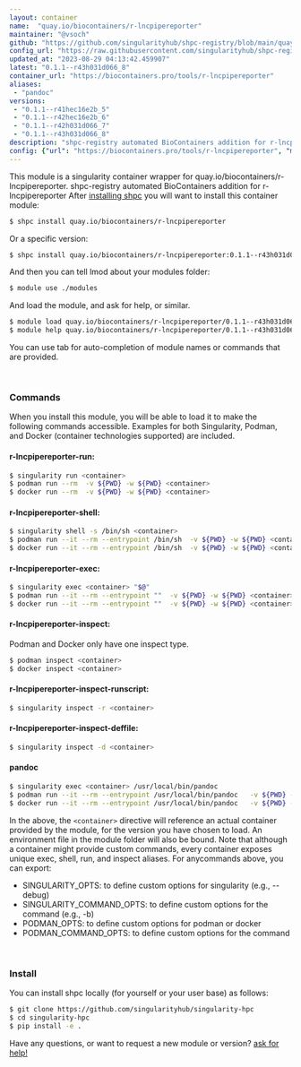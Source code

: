 ```yaml
---
layout: container
name:  "quay.io/biocontainers/r-lncpipereporter"
maintainer: "@vsoch"
github: "https://github.com/singularityhub/shpc-registry/blob/main/quay.io/biocontainers/r-lncpipereporter/container.yaml"
config_url: "https://raw.githubusercontent.com/singularityhub/shpc-registry/main/quay.io/biocontainers/r-lncpipereporter/container.yaml"
updated_at: "2023-08-29 04:13:42.459907"
latest: "0.1.1--r43h031d066_8"
container_url: "https://biocontainers.pro/tools/r-lncpipereporter"
aliases:
 - "pandoc"
versions:
 - "0.1.1--r41hec16e2b_5"
 - "0.1.1--r42hec16e2b_6"
 - "0.1.1--r42h031d066_7"
 - "0.1.1--r43h031d066_8"
description: "shpc-registry automated BioContainers addition for r-lncpipereporter"
config: {"url": "https://biocontainers.pro/tools/r-lncpipereporter", "maintainer": "@vsoch", "description": "shpc-registry automated BioContainers addition for r-lncpipereporter", "latest": {"0.1.1--r43h031d066_8": "sha256:c7c470d15d955a11c95ae2564be894861547013d04b7f531f41b174a09a47833"}, "tags": {"0.1.1--r41hec16e2b_5": "sha256:916d49aaddcb11fffc11fd3cf4b2d44fd9455653b88cca1685eda71ce7d64268", "0.1.1--r42hec16e2b_6": "sha256:a7d6df5d1901e5851f8f6bfc2d0b5bf2249383dc88efcfe3a070fef60b6b823f", "0.1.1--r42h031d066_7": "sha256:45684b08853b2a9bb0549d602e924af601095d1d9b5ac85f42abe51ebe6f74a2", "0.1.1--r43h031d066_8": "sha256:c7c470d15d955a11c95ae2564be894861547013d04b7f531f41b174a09a47833"}, "docker": "quay.io/biocontainers/r-lncpipereporter", "aliases": {"pandoc": "/usr/local/bin/pandoc"}}
---
```


This module is a singularity container wrapper for quay.io/biocontainers/r-lncpipereporter.
shpc-registry automated BioContainers addition for r-lncpipereporter
After [installing shpc](#install) you will want to install this container module:


```bash
$ shpc install quay.io/biocontainers/r-lncpipereporter
```

Or a specific version:

```bash
$ shpc install quay.io/biocontainers/r-lncpipereporter:0.1.1--r43h031d066_8
```

And then you can tell lmod about your modules folder:

```bash
$ module use ./modules
```

And load the module, and ask for help, or similar.

```bash
$ module load quay.io/biocontainers/r-lncpipereporter/0.1.1--r43h031d066_8
$ module help quay.io/biocontainers/r-lncpipereporter/0.1.1--r43h031d066_8
```

You can use tab for auto-completion of module names or commands that are provided.

<br>

### Commands

When you install this module, you will be able to load it to make the following commands accessible.
Examples for both Singularity, Podman, and Docker (container technologies supported) are included.

#### r-lncpipereporter-run:

```bash
$ singularity run <container>
$ podman run --rm  -v ${PWD} -w ${PWD} <container>
$ docker run --rm  -v ${PWD} -w ${PWD} <container>
```

#### r-lncpipereporter-shell:

```bash
$ singularity shell -s /bin/sh <container>
$ podman run --it --rm --entrypoint /bin/sh  -v ${PWD} -w ${PWD} <container>
$ docker run --it --rm --entrypoint /bin/sh  -v ${PWD} -w ${PWD} <container>
```

#### r-lncpipereporter-exec:

```bash
$ singularity exec <container> "$@"
$ podman run --it --rm --entrypoint ""  -v ${PWD} -w ${PWD} <container> "$@"
$ docker run --it --rm --entrypoint ""  -v ${PWD} -w ${PWD} <container> "$@"
```

#### r-lncpipereporter-inspect:

Podman and Docker only have one inspect type.

```bash
$ podman inspect <container>
$ docker inspect <container>
```

#### r-lncpipereporter-inspect-runscript:

```bash
$ singularity inspect -r <container>
```

#### r-lncpipereporter-inspect-deffile:

```bash
$ singularity inspect -d <container>
```


#### pandoc

```bash
$ singularity exec <container> /usr/local/bin/pandoc
$ podman run --it --rm --entrypoint /usr/local/bin/pandoc   -v ${PWD} -w ${PWD} <container> -c " $@"
$ docker run --it --rm --entrypoint /usr/local/bin/pandoc   -v ${PWD} -w ${PWD} <container> -c " $@"
```



In the above, the `<container>` directive will reference an actual container provided
by the module, for the version you have chosen to load. An environment file in the
module folder will also be bound. Note that although a container
might provide custom commands, every container exposes unique exec, shell, run, and
inspect aliases. For anycommands above, you can export:

 - SINGULARITY_OPTS: to define custom options for singularity (e.g., --debug)
 - SINGULARITY_COMMAND_OPTS: to define custom options for the command (e.g., -b)
 - PODMAN_OPTS: to define custom options for podman or docker
 - PODMAN_COMMAND_OPTS: to define custom options for the command

<br>

### Install

You can install shpc locally (for yourself or your user base) as follows:

```bash
$ git clone https://github.com/singularityhub/singularity-hpc
$ cd singularity-hpc
$ pip install -e .
```

Have any questions, or want to request a new module or version? [ask for help!](https://github.com/singularityhub/singularity-hpc/issues)